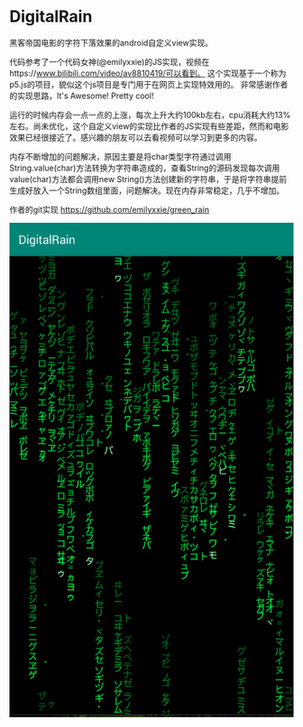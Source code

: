 # DigitalRain
黑客帝国电影的字符下落效果的android自定义view实现。

代码参考了一个代码女神(@emilyxxie)的JS实现，视频在https://www.bilibili.com/video/av8810419/可以看到。 这个实现基于一个称为p5.js的项目，貌似这个js项目是专门用于在网页上实现特效用的。
非常感谢作者的实现思路，It's Awesome! Pretty cool!

运行的时候内存会一点一点的上涨，每次上升大约100kb左右，cpu消耗大约13%左右。尚未优化，这个自定义view的实现比作者的JS实现有些差距，然而和电影效果已经很接近了。感兴趣的朋友可以去看视频可以学习到更多的内容。

内存不断增加的问题解决，原因主要是将char类型字符通过调用String.value(char)方法转换为字符串造成的，查看String的源码发现每次调用value(char)方法都会调用new String()方法创建新的字符串，于是将字符串提前生成好放入一个String数组里面，问题解决。现在内存非常稳定，几乎不增加。

作者的git实现 https://github.com/emilyxxie/green_rain

![alt tag](app/rain.gif)
